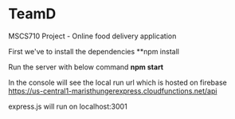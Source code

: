 # TeamD
MSCS710 Project - Online food delivery application

First we've to install the dependencies
**npm install 

Run the server with below command 
**npm start**

In the console will see the local run url which is hosted on firebase 
https://us-central1-maristhungerexpress.cloudfunctions.net/api

express.js will run on
localhost:3001

